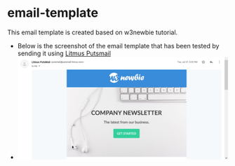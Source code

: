 # email-template
This email template is created based on w3newbie tutorial.

- Below is the screenshot of the email template that has been tested by sending it using [Litmus Putsmail](https://putsmail.com/)
- ![sc1](img/sc1.png)
